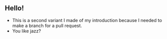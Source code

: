 ## Hello!

- This is a second variant I made of my introduction because I needed to make a branch for a pull request.
- You like jazz?
